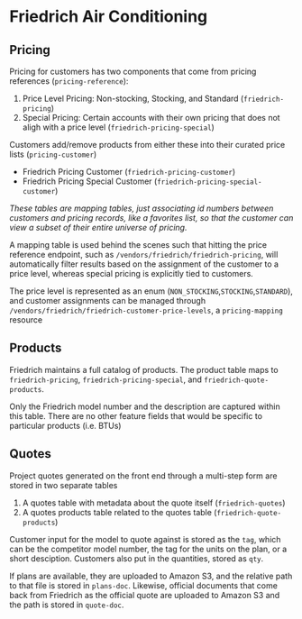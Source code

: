 # Friedrich Air Conditioning
## Pricing
Pricing for customers has two components that come from pricing references (`pricing-reference`):
1. Price Level Pricing: Non-stocking, Stocking, and Standard (`friedrich-pricing`)
2. Special Pricing: Certain accounts with their own pricing that does not aligh with a price level (`friedrich-pricing-special`)

Customers add/remove products from either these into their curated price lists (`pricing-customer`)
* Friedrich Pricing Customer (`friedrich-pricing-customer`)
* Friedrich Pricing Special Customer (`friedrich-pricing-special-customer`)

*These tables are mapping tables, just associating id numbers between customers and pricing records, like a favorites list, so that the customer can view a subset of their entire universe of pricing.*

A mapping table is used behind the scenes such that hitting the price reference endpoint, such as `/vendors/friedrich/friedrich-pricing`, will automatically filter results based on the assignment of the customer to a price level, whereas special pricing is explicitly tied to customers.

The price level is represented as an enum (`NON_STOCKING`,`STOCKING`,`STANDARD`), and customer assignments can be managed through `/vendors/friedrich/friedrich-customer-price-levels`, a `pricing-mapping` resource
## Products
Friedrich maintains a full catalog of products. The product table maps to `friedrich-pricing`, `friedrich-pricing-special`, and `friedrich-quote-products`.  

Only the Friedrich model number and the description are captured within this table. There are no other feature fields that would be specific to particular products (i.e. BTUs)
## Quotes
Project quotes generated on the front end through a multi-step form are stored in two separate tables
1. A quotes table with metadata about the quote itself (`friedrich-quotes`)
2. A quotes products table related to the quotes table (`friedrich-quote-products`)

Customer input for the model to quote against is stored as the `tag`, which can be the competitor model number, the tag for the units on the plan, or a short desciption. Customers also put in the quantities, stored as `qty`.

If plans are available, they are uploaded to Amazon S3, and the relative path to that file is stored in `plans-doc`. Likewise, official documents that come back from Friedrich as the official quote are uploaded to Amazon S3 and the path is stored in `quote-doc`.